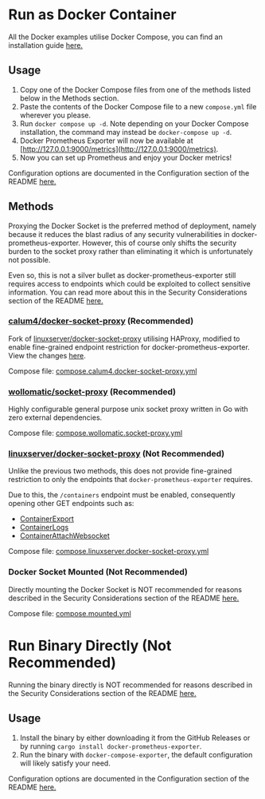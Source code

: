 # Run as Docker Container

All the Docker examples utilise Docker Compose, you can find an installation guide [here.](https://docs.docker.com/compose/install/)

## Usage

1. Copy one of the Docker Compose files from one of the methods listed below in the Methods section.
2. Paste the contents of the Docker Compose file to a new `compose.yml` file wherever you please.
3. Run `docker compose up -d`. Note depending on your Docker Compose installation, the command may instead be `docker-compose up -d`.
4. Docker Prometheus Exporter will now be available at [http://127.0.0.1:9000/metrics](http://127.0.0.1:9000/metrics).
5. Now you can set up Prometheus and enjoy your Docker metrics! 

Configuration options are documented in the Configuration section of the README [here.](../README.md#Configuration)

## Methods

Proxying the Docker Socket is the preferred method of deployment, namely because it reduces the blast radius of any 
security vulnerabilities in docker-prometheus-exporter. However, this of course only shifts the security burden to the
socket proxy rather than eliminating it which is unfortunately not possible. 

Even so, this is not a silver bullet as docker-prometheus-exporter still requires access to endpoints which could be
exploited to collect sensitive information. You can read more about this in the Security Considerations section of the README
[here.](../README.md#security-considerations)

### [calum4/docker-socket-proxy](https://github.com/calum4/docker-socket-proxy) (Recommended)

Fork of [linuxserver/docker-socket-proxy](https://github.com/linuxserver/docker-socket-proxy) utilising HAProxy,
modified to enable fine-grained endpoint restriction for docker-prometheus-exporter. View the changes
[here](https://github.com/linuxserver/docker-socket-proxy/compare/main...calum4:docker-socket-proxy:main).

Compose file: [compose.calum4.docker-socket-proxy.yml](compose.calum4.docker-socket-proxy.yml)

### [wollomatic/socket-proxy](https://github.com/wollomatic/socket-proxy) (Recommended)

Highly configurable general purpose unix socket proxy written in Go with zero external dependencies.

Compose file: [compose.wollomatic.socket-proxy.yml](compose.wollomatic.socket-proxy.yml)

### [linuxserver/docker-socket-proxy](https://github.com/linuxserver/docker-socket-proxy) (Not Recommended)

Unlike the previous two methods, this does not provide fine-grained restriction to only the endpoints that `docker-prometheus-exporter` requires. 

Due to this, the `/containers` endpoint must be enabled, consequently opening other GET endpoints such as:
- [ContainerExport](https://docs.docker.com/reference/api/engine/version/v1.48/#tag/Container/operation/ContainerExport)
- [ContainerLogs](https://docs.docker.com/reference/api/engine/version/v1.48/#tag/Container/operation/ContainerLogs)
- [ContainerAttachWebsocket](https://docs.docker.com/reference/api/engine/version/v1.48/#tag/Container/operation/ContainerAttachWebsocket)

Compose file: [compose.linuxserver.docker-socket-proxy.yml](compose.linuxserver.docker-socket-proxy.yml)

### Docker Socket Mounted (Not Recommended)

Directly mounting the Docker Socket is NOT recommended for reasons described in the Security Considerations section of the README [here.](../README.md#security-considerations)

Compose file: [compose.mounted.yml](compose.mounted.yml)

# Run Binary Directly (Not Recommended)

Running the binary directly is NOT recommended for reasons described in the Security Considerations section of the README [here.](../README.md#security-considerations)

## Usage

1. Install the binary by either downloading it from the GitHub Releases or by running `cargo install docker-prometheus-exporter`.
2. Run the binary with `docker-compose-exporter`, the default configuration will likely satisfy your need.

Configuration options are documented in the Configuration section of the README [here.](../README.md#Configuration)
